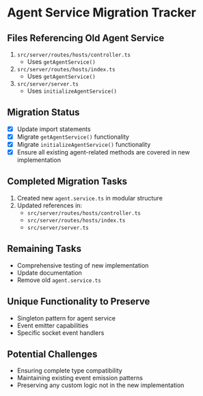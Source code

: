 # Agent Service Migration Tracker

## Files Referencing Old Agent Service
1. `src/server/routes/hosts/controller.ts`
   - Uses `getAgentService()`
2. `src/server/routes/hosts/index.ts`
   - Uses `getAgentService()`
3. `src/server/server.ts`
   - Uses `initializeAgentService()`

## Migration Status
- [x] Update import statements
- [x] Migrate `getAgentService()` functionality
- [x] Migrate `initializeAgentService()` functionality
- [x] Ensure all existing agent-related methods are covered in new implementation

## Completed Migration Tasks
1. Created new `agent.service.ts` in modular structure
2. Updated references in:
   - `src/server/routes/hosts/controller.ts`
   - `src/server/routes/hosts/index.ts`
   - `src/server/server.ts`

## Remaining Tasks
- Comprehensive testing of new implementation
- Update documentation
- Remove old `agent.service.ts`

## Unique Functionality to Preserve
- Singleton pattern for agent service
- Event emitter capabilities
- Specific socket event handlers

## Potential Challenges
- Ensuring complete type compatibility
- Maintaining existing event emission patterns
- Preserving any custom logic not in the new implementation

